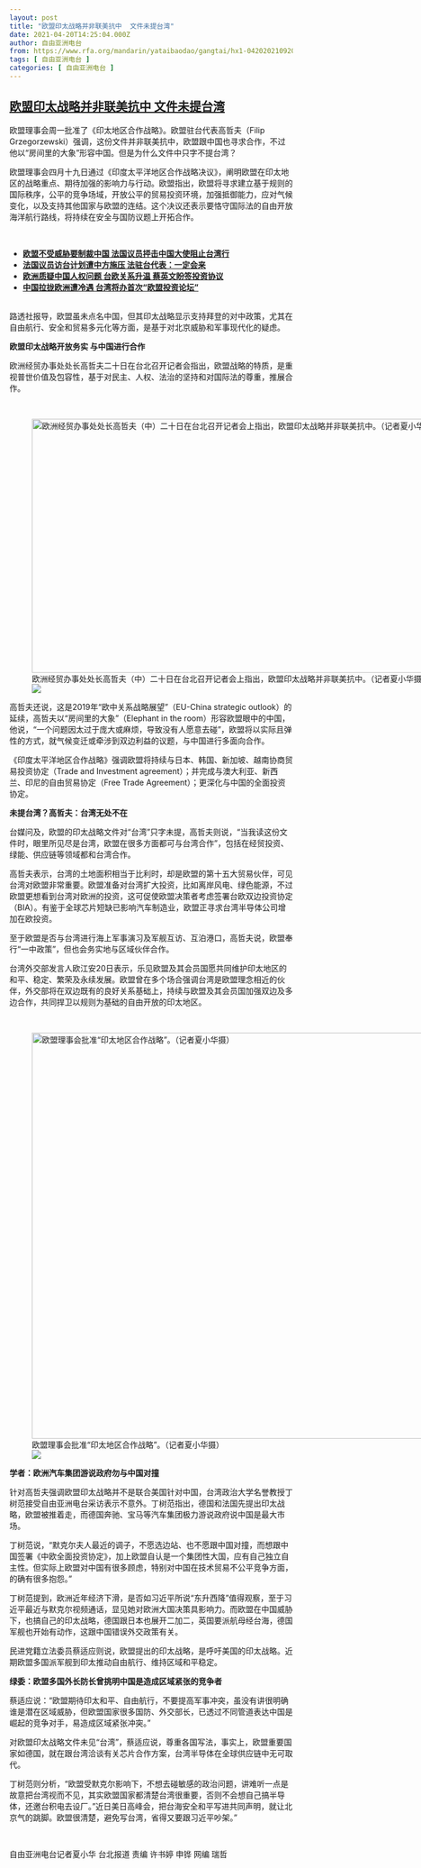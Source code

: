 ```yaml
---
layout: post
title: "欧盟印太战略并非联美抗中  文件未提台湾"
date: 2021-04-20T14:25:04.000Z
author: 自由亚洲电台
from: https://www.rfa.org/mandarin/yataibaodao/gangtai/hx1-04202021092030.html
tags: [ 自由亚洲电台 ]
categories: [ 自由亚洲电台 ]
---
```

<!--1618928704000-->
[欧盟印太战略并非联美抗中  文件未提台湾](https://www.rfa.org/mandarin/yataibaodao/gangtai/hx1-04202021092030.html)
------

<div>
<p>欧盟理事会周一批准了《印太地区合作战略》。欧盟驻台代表高哲夫（Filip Grzegorzewski）强调，这份文件并非联美抗中，欧盟跟中国也寻求合作，不过他以“房间里的大象”形容中国。但是为什么文件中只字不提台湾？</p><p>欧盟理事会四月十九日通过《印度太平洋地区合作战略决议》，阐明欧盟在印太地区的战略重点、期待加强的影响力与行动。欧盟指出，欧盟将寻求建立基于规则的国际秩序，公平的竞争场域，开放公平的贸易投资环境，加强抵御能力，应对气候变化，以及支持其他国家与欧盟的连结。这个决议还表示要恪守国际法的自由开放海洋航行路线，将持续在安全与国防议题上开拓合作。</p><p><br/></p><ul><li><a href="https://www.rfa.org/mandarin/yataibaodao/junshiwaijiao/cl-03172021150444.html"><strong>欧盟不受威胁要制裁中国 法国议员抨击中国大使阻止台湾行</strong></a></li><li><strong><a href="https://www.rfa.org/mandarin/Xinwen/8-03172021130906.html">法国议员访台计划遭中方施压 法驻台代表：一定会来</a></strong></li><li><a href="https://www.rfa.org/mandarin/yataibaodao/gangtai/hx-09222020124109.html"><strong>欧洲质疑中国人权问题 台欧关系升温 蔡英文盼签投资协议</strong></a></li><li><b><a class="external-link" href="http://www.rfa.org/mandarin/yataibaodao/gangtai/hx-09172020112655.html">中国拉拢欧洲遭冷遇 台湾将办首次“欧盟投资论坛”</a></b></li></ul><p><br/>路透社报导，欧盟虽未点名中国，但其印太战略显示支持拜登的对中政策，尤其在自由航行、安全和贸易多元化等方面，是基于对北京威胁和军事现代化的疑虑。</p><p><strong>欧盟印太战略开放务实 与中国进行合作</strong></p><p>欧洲经贸办事处处长高哲夫二十日在台北召开记者会指出，欧盟战略的特质，是重视普世价值及包容性，基于对民主、人权、法治的坚持和对国际法的尊重，推展合作。</p><p><br/></p><p><figure class="image-richtext image-inline captioned" style="width:800px;"><img alt="欧洲经贸办事处处长高哲夫（中）二十日在台北召开记者会上指出，欧盟印太战略并非联美抗中。（记者夏小华摄）" height="451" src="https://www.rfa.org/mandarin/yataibaodao/gangtai/hx1-04202021092030.html/2.jpg/@@images/22318279-7e88-403d-b7bc-d545e440409c.jpeg" title="2.jpg" width="800"/><figcaption class="image-caption">欧洲经贸办事处处长高哲夫（中）二十日在台北召开记者会上指出，欧盟印太战略并非联美抗中。（记者夏小华摄）</figcaption><small></small><div id="zoomattribute"><a data-caption="欧洲经贸办事处处长高哲夫（中）二十日在台北召开记者会上指出，欧盟印太战略并非联美抗中。（记者夏小华摄）" data-fancybox="" href="https://www.rfa.org/mandarin/yataibaodao/gangtai/hx1-04202021092030.html/2.jpg" id="single_image" title="欧洲经贸办事处处长高哲夫（中）二十日在台北召开记者会上指出，欧盟印太战略并非联美抗中。（记者夏小华摄）"><img src="/++plone++rfa-resources/img/icon-zoom.png"/></a></div></figure></p><p>高哲夫还说，这是2019年“欧中关系战略展望”（EU-China strategic outlook）的延续，高哲夫以“房间里的大象”（Elephant in the room）形容欧盟眼中的中国，他说，“一个问题因太过于庞大或麻烦，导致没有人愿意去碰”，欧盟将以实际且弹性的方式，就气候变迁或牵涉到双边利益的议题，与中国进行多面向合作。</p><p>《印度太平洋地区合作战略》强调欧盟将持续与日本、韩国、新加坡、越南协商贸易投资协定（Trade and Investment agreement）；并完成与澳大利亚、新西兰、印尼的自由贸易协定（Free Trade Agreement）；更深化与中国的全面投资协定。</p><p><strong>未提台湾？高哲夫：台湾无处不在</strong></p><p>台媒问及，欧盟的印太战略文件对“台湾”只字未提，高哲夫则说，“当我读这份文件时，眼里所见尽是台湾，欧盟在很多方面都可与台湾合作”，包括在经贸投资、绿能、供应链等领域都和台湾合作。</p><p>高哲夫表示，台湾的土地面积相当于比利时，却是欧盟的第十五大贸易伙伴，可见台湾对欧盟非常重要。欧盟准备对台湾扩大投资，比如离岸风电、绿色能源，不过欧盟更想看到台湾对欧洲的投资，这可促使欧盟决策者考虑签署台欧双边投资协定（BIA）。有鉴于全球芯片短缺已影响汽车制造业，欧盟正寻求台湾半导体公司增加在欧投资。</p><p>至于欧盟是否与台湾进行海上军事演习及军舰互访、互泊港口，高哲夫说，欧盟奉行“一中政策”，但也会务实地与区域伙伴合作。</p><p>台湾外交部发言人欧江安20日表示，乐见欧盟及其会员国愿共同维护印太地区的和平、稳定、繁荣及永续发展。欧盟曾在多个场合强调台湾是欧盟理念相近的伙伴，外交部将在双边既有的良好关系基础上，持续与欧盟及其会员国加强双边及多边合作，共同捍卫以规则为基础的自由开放的印太地区。</p><p><br/></p><p><figure class="image-richtext image-inline captioned" style="width:1280px;"><img alt="欧盟理事会批准“印太地区合作战略”。（记者夏小华摄）" height="721" src="https://www.rfa.org/mandarin/yataibaodao/gangtai/hx1-04202021092030.html/3.jpg/@@images/e24bc29c-e137-4dec-bdfe-e149221f7edb.jpeg" title="3.jpg" width="1280"/><figcaption class="image-caption">欧盟理事会批准“印太地区合作战略”。（记者夏小华摄）</figcaption><small></small><div id="zoomattribute"><a data-caption="欧盟理事会批准“印太地区合作战略”。（记者夏小华摄）" data-fancybox="" href="https://www.rfa.org/mandarin/yataibaodao/gangtai/hx1-04202021092030.html/3.jpg" id="single_image" title="欧盟理事会批准“印太地区合作战略”。（记者夏小华摄）"><img src="/++plone++rfa-resources/img/icon-zoom.png"/></a></div></figure></p><p><strong>学者：欧洲汽车集团游说政府勿与中国对撞</strong></p><p>针对高哲夫强调欧盟印太战略并不是联合美国针对中国，台湾政治大学名誉教授丁树范接受自由亚洲电台采访表示不意外。丁树范指出，德国和法国先提出印太战略，欧盟被推着走，而德国奔驰、宝马等汽车集团极力游说政府说中国是最大市场。</p><p>丁树范说，“默克尔夫人最近的调子，不愿选边站、也不愿跟中国对撞，而想跟中国签署《中欧全面投资协定》，加上欧盟自认是一个集团性大国，应有自己独立自主性。但实际上欧盟对中国有很多顾虑，特别对中国在技术贸易不公平竞争方面，的确有很多抱怨。”</p><p>丁树范提到，欧洲近年经济下滑，是否如习近平所说“东升西降”值得观察，至于习近平最近与默克尔视频通话，显见她对欧洲大国决策具影响力。而欧盟在中国威胁下，也搞自己的印太战略，德国跟日本也展开二加二，英国要派航母经台海，德国军舰也开始有动作，这跟中国错误外交政策有关。</p><p>民进党籍立法委员蔡适应则说，欧盟提出的印太战略，是呼吁美国的印太战略。近期欧盟多国派军舰到印太推动自由航行、维持区域和平稳定。</p><p><strong>绿委：欧盟多国外长防长曾挑明中国是造成区域紧张的竞争者</strong></p><p>蔡适应说：“欧盟期待印太和平、自由航行，不要提高军事冲突，虽没有讲很明确谁是潜在区域威胁，但欧盟国家很多国防、外交部长，已透过不同管道表达中国是崛起的竞争对手，易造成区域紧张冲突。”</p><p>对欧盟印太战略文件未见“台湾”，蔡适应说，尊重各国写法，事实上，欧盟重要国家如德国，就在跟台湾洽谈有关芯片合作方案，台湾半导体在全球供应链中无可取代。</p><p>丁树范则分析，“欧盟受默克尔影响下，不想去碰敏感的政治问题，讲难听一点是故意把台湾视而不见，其实欧盟国家都清楚台湾很重要，否则不会想自己搞半导体，还邀台积电去设厂。”近日美日高峰会，把台海安全和平写进共同声明，就让北京气的跳脚。欧盟很清楚，避免写台湾，省得又要跟习近平吵架。”</p><p><br/></p><p>自由亚洲电台记者夏小华 台北报道 责编 许书婷 申铧 网编 瑞哲</p>
</div>
